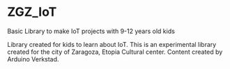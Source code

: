 ZGZ_IoT
=======

Basic Library to make IoT projects with 9-12 years old kids

Library created for kids to learn about IoT. This is an experimental library created for the city of Zaragoza, Etopia Cultural center. Content created by Arduino Verkstad.